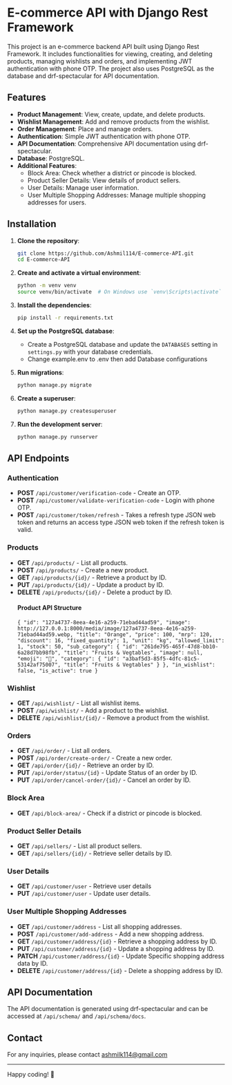 # E-commerce API with Django Rest Framework

This project is an e-commerce backend API built using Django Rest Framework. It includes functionalities for viewing, creating, and deleting products, managing wishlists and orders, and implementing JWT authentication with phone OTP. The project also uses PostgreSQL as the database and drf-spectacular for API documentation.

## Features

- **Product Management**: View, create, update, and delete products.
- **Wishlist Management**: Add and remove products from the wishlist.
- **Order Management**: Place and manage orders.
- **Authentication**: Simple JWT authentication with phone OTP.
- **API Documentation**: Comprehensive API documentation using drf-spectacular.
- **Database**: PostgreSQL.
- **Additional Features**:
  - Block Area: Check whether a district or pincode is blocked.
  - Product Seller Details: View details of product sellers.
  - User Details: Manage user information.
  - User Multiple Shopping Addresses: Manage multiple shopping addresses for users.

## Installation

1. **Clone the repository**:
    ```bash
    git clone https://github.com/Ashmil114/E-commerce-API.git
    cd E-commerce-API
    ```

2. **Create and activate a virtual environment**:
    ```bash
    python -m venv venv
    source venv/bin/activate  # On Windows use `venv\Scripts\activate`
    ```

3. **Install the dependencies**:
    ```bash
    pip install -r requirements.txt
    ```

4. **Set up the PostgreSQL database**:
    - Create a PostgreSQL database and update the `DATABASES` setting in `settings.py` with your database credentials.
    - Change example.env to .env then add Database configurations

5. **Run migrations**:
    ```bash
    python manage.py migrate
    ```

6. **Create a superuser**:
    ```bash
    python manage.py createsuperuser
    ```

7. **Run the development server**:
    ```bash
    python manage.py runserver
    ```

## API Endpoints

### Authentication

- **POST** `/api/customer/verification-code` - Create an OTP.
- **POST** `/api/customer/validate-verification-code` - Login with phone OTP.
- **POST** `/api/customer/token/refresh` - Takes a refresh type JSON web token and returns an access type JSON web token if the refresh token is valid.


### Products

- **GET** `/api/products/` - List all products.
- **POST** `/api/products/` - Create a new product.
- **GET** `/api/products/{id}/` - Retrieve a product by ID.
- **PUT** `/api/products/{id}/` - Update a product by ID.
- **DELETE** `/api/products/{id}/` - Delete a product by ID.
  #### Product API Structure
  `
  {
    "id": "127a4737-8eea-4e16-a259-71ebad44ad59",
    "image": http://127.0.0.1:8000/media/image/127a4737-8eea-4e16-a259-71ebad44ad59.webp,
    "title": "Orange",
    "price": 100,
    "mrp": 120,
    "discount": 16,
    "fixed_quantity": 1,
    "unit": "kg",
    "allowed_limit": 1,
    "stock": 50,
    "sub_category": {
        "id": "261de795-465f-47d8-bb10-6a28d7bb98fb",
        "title": "Fruits & Vegtables",
        "image": null,
        "emoji": "🛒",
        "category": {
            "id": "a3baf5d3-85f5-4dfc-81c5-53142af75007",
            "title": "Fruits & Vegtables"
        }
    },
    "in_wishlist": false,
    "is_active": true
  }
  `

### Wishlist

- **GET** `/api/wishlist/` - List all wishlist items.
- **POST** `/api/wishlist/` - Add a product to the wishlist.
- **DELETE** `/api/wishlist/{id}/` - Remove a product from the wishlist.

### Orders

- **GET** `/api/order/` - List all orders.
- **POST** `/api/order/create-order/` - Create a new order.
- **GET** `/api/order/{id}/` - Retrieve an order by ID.
- **PUT** `/api/order/status/{id}` - Update Status of an order by ID.
- **PUT** `/api/order/cancel-order/{id}/` - Cancel an order by ID.

### Block Area

- **GET** `/api/block-area/` - Check if a district or pincode is blocked.

### Product Seller Details

- **GET** `/api/sellers/` - List all product sellers.
- **GET** `/api/sellers/{id}/` - Retrieve seller details by ID.

### User Details

- **GET** `/api/customer/user` - Retrieve user details
- **PUT** `/api/customer/user` - Update user details.

### User Multiple Shopping Addresses

- **GET** `/api/customer/address` - List all shopping addresses.
- **POST** `/api/customer/add-address` - Add a new shopping address.
- **GET** `/api/customer/address/{id}` - Retrieve a shopping address by ID.
- **PUT** `/api/customer/address/{id}` - Update a shopping address by ID.
- **PATCH** `/api/customer/address/{id}` - Update Specific shopping address data by ID.
- **DELETE** `/api/customer/address/{id}` - Delete a shopping address by ID.


## API Documentation

The API documentation is generated using drf-spectacular and can be accessed at `/api/schema/` and `/api/schema/docs`.


## Contact

For any inquiries, please contact ashmilk114@gmail.com

---

Happy coding! 🚀
